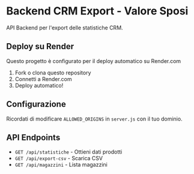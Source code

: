 # Backend CRM Export - Valore Sposi

API Backend per l'export delle statistiche CRM.

## Deploy su Render

Questo progetto è configurato per il deploy automatico su Render.com

1. Fork o clona questo repository
2. Connetti a Render.com
3. Deploy automatico!

## Configurazione

Ricordati di modificare `ALLOWED_ORIGINS` in `server.js` con il tuo dominio.

## API Endpoints

- `GET /api/statistiche` - Ottieni dati prodotti
- `GET /api/export-csv` - Scarica CSV
- `GET /api/magazzini` - Lista magazzini